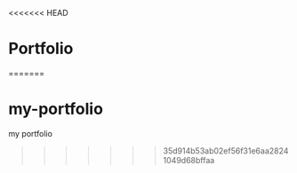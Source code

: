 <<<<<<< HEAD
# Portfolio
=======
# my-portfolio
my portfolio
>>>>>>> 35d914b53ab02ef56f31e6aa28241049d68bffaa
